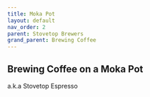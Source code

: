 ```yaml
---
title: Moka Pot
layout: default
nav_order: 2
parent: Stovetop Brewers
grand_parent: Brewing Coffee
---
```


## Brewing Coffee on a Moka Pot
a.k.a Stovetop Espresso
